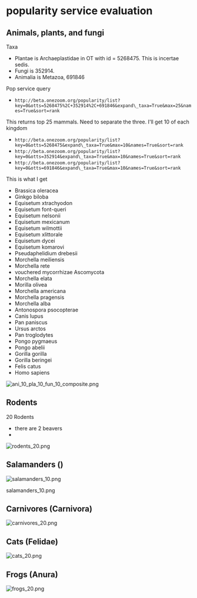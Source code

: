 # popularity service evaluation 

## Animals, plants, and fungi

Taxa
* Plantae is Archaeplastidae in OT with id = 5268475.  This is incertae sedis.  
* Fungi is 352914.  
* Animalia is Metazoa, 691846

Pop service query
* `http://beta.onezoom.org/popularity/list?key=0&otts=5268475%2C+352914%2C+691846&expand\_taxa=True&max=25&names=True&sort=rank`

This returns top 25 mammals.  Need to separate the three.  I'll get 10 of each kingdom
* `http://beta.onezoom.org/popularity/list?key=0&otts=5268475&expand\_taxa=True&max=10&names=True&sort=rank`
* `http://beta.onezoom.org/popularity/list?key=0&otts=352914&expand\_taxa=True&max=10&names=True&sort=rank`
* `http://beta.onezoom.org/popularity/list?key=0&otts=691846&expand\_taxa=True&max=10&names=True&sort=rank`

This is what I get
* Brassica oleracea
* Ginkgo biloba
* Equisetum xtrachyodon
* Equisetum font-queri
* Equisetum nelsonii
* Equisetum mexicanum
* Equisetum wilmottii
* Equisetum xlittorale
* Equisetum dycei
* Equisetum komarovi
* Pseudaphelidium drebesii
* Morchella meiliensis
* Morchella rete
* vouchered mycorrhizae Ascomycota
* Morchella elata
* Morilla olivea
* Morchella americana
* Morchella pragensis
* Morchella alba
* Antonospora psocopterae
* Canis lupus
* Pan paniscus
* Ursus arctos
* Pan troglodytes
* Pongo pygmaeus
* Pongo abelii
* Gorilla gorilla
* Gorilla beringei
* Felis catus
* Homo sapiens

![ani\_10\_pla\_10\_fun\_10\_composite.png](ani_10_pla_10_fun_10_composite.png)

## Rodents

20 Rodents 
* there are 2 beavers
* 

![rodents\_20.png](rodents_20.png)


##  Salamanders ()

![salamanders\_10.png](salamanders_10.png)

salamanders\_10.png

## Carnivores (Carnivora)

![carnivores\_20.png](carnivores_20.png)


## Cats (Felidae)

![cats\_20.png](cats_20.png)

## Frogs (Anura)

![frogs\_20.png](frogs_20.png)
